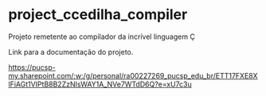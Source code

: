 # project_ccedilha_compiler
Projeto remetente ao compilador da incrível linguagem Ç


Link para a documentação do projeto.

https://pucsp-my.sharepoint.com/:w:/g/personal/ra00227269_pucsp_edu_br/ETT17FXE8XlFiAGt1VIPtB8B2ZzNIsWAY1A_NVe7WTdD6Q?e=xU7c3u
